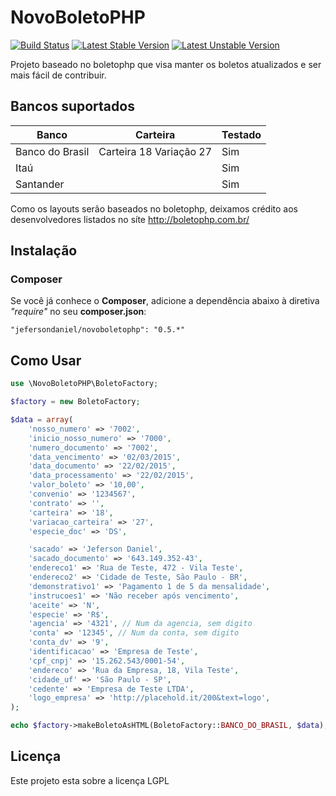 NovoBoletoPHP
=======

[![Build Status](https://secure.travis-ci.org/jefersondaniel/novoboletophp.png?branch=master)](http://travis-ci.org/jefersondaniel/novoboletophp)
[![Latest Stable Version](https://poser.pugx.org/jefersondaniel/novoboletophp/v/stable.svg)](https://packagist.org/packages/jefersondaniel/novoboletophp)
[![Latest Unstable Version](https://poser.pugx.org/jefersondaniel/novoboletophp/v/unstable.svg)](https://packagist.org/packages/jefersondaniel/novoboletophp)

Projeto baseado no boletophp que visa manter os boletos atualizados e ser mais fácil de contribuir.


## Bancos suportados


| Banco           | Carteira                | Testado      |
|-----------------|-------------------------|--------------|
| Banco do Brasil | Carteira 18 Variação 27 | Sim          |
| Itaú            |                         | Sim          |
| Santander       |                         | Sim          |

Como os layouts serão baseados no boletophp, deixamos crédito aos desenvolvedores listados no síte http://boletophp.com.br/ 


## Instalação
### Composer
Se você já conhece o **Composer**, adicione a dependência abaixo à diretiva *"require"* no seu **composer.json**:
```
"jefersondaniel/novoboletophp": "0.5.*"
```

## Como Usar
```php
use \NovoBoletoPHP\BoletoFactory;

$factory = new BoletoFactory;

$data = array(
    'nosso_numero' => '7002',
    'inicio_nosso_numero' => '7000',
    'numero_documento' => '7002',
    'data_vencimento' => '02/03/2015',
    'data_documento' => '22/02/2015',
    'data_processamento' => '22/02/2015',
    'valor_boleto' => '10,00',
    'convenio' => '1234567',
    'contrato' => '',
    'carteira' => '18',
    'variacao_carteira' => '27',
    'especie_doc' => 'DS',

    'sacado' => 'Jeferson Daniel',
    'sacado_documento' => '643.149.352-43',
    'endereco1' => 'Rua de Teste, 472 - Vila Teste',
    'endereco2' => 'Cidade de Teste, São Paulo - BR',
    'demonstrativo1' => 'Pagamento 1 de 5 da mensalidade',
    'instrucoes1' => 'Não receber após vencimento',
    'aceite' => 'N',
    'especie' => 'R$',
    'agencia' => '4321', // Num da agencia, sem digito
    'conta' => '12345', // Num da conta, sem digito
    'conta_dv' => '9',
    'identificacao' => 'Empresa de Teste',
    'cpf_cnpj' => '15.262.543/0001-54',
    'endereco' => 'Rua da Empresa, 18, Vila Teste',
    'cidade_uf' => 'São Paulo - SP',
    'cedente' => 'Empresa de Teste LTDA',
    'logo_empresa' => 'http://placehold.it/200&text=logo',
);

echo $factory->makeBoletoAsHTML(BoletoFactory::BANCO_DO_BRASIL, $data);
```

## Licença
Este projeto esta sobre a licença LGPL
